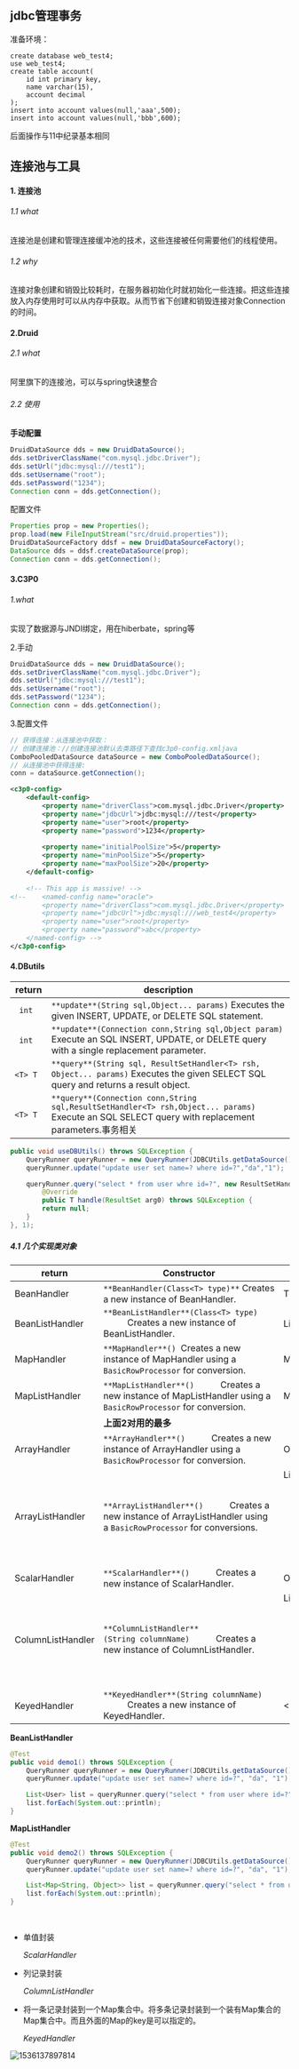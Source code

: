 ## jdbc管理事务

准备环境：

```{}
create database web_test4;
use web_test4;
create table account(
	id int primary key,
	name varchar(15),
	account decimal
);
insert into account values(null,'aaa',500);
insert into account values(null,'bbb',600);
```

后面操作与11中纪录基本相同



## 连接池与工具

#### 1. 连接池

###### 1.1 what

连接池是创建和管理连接缓冲池的技术，这些连接被任何需要他们的线程使用。

###### 1.2 why

​	连接对象创建和销毁比较耗时，在服务器初始化时就初始化一些连接。把这些连接放入内存使用时可以从内存中获取。从而节省下创建和销毁连接对象Connection的时间。



#### 2.Druid

###### 2.1 what

阿里旗下的连接池，可以与spring快速整合

###### 2.2 使用

**手动配置**

```java
DruidDataSource dds = new DruidDataSource();
dds.setDriverClassName("com.mysql.jdbc.Driver");
dds.setUrl("jdbc:mysql:///test1");
dds.setUsername("root");
dds.setPassword("1234");
Connection conn = dds.getConnection();
```

配置文件

```java
Properties prop = new Properties();
prop.load(new FileInputStream("src/druid.properties"));
DruidDataSourceFactory ddsf = new DruidDataSourceFactory();
DataSource dds = ddsf.createDataSource(prop);
Connection conn = dds.getConnection();
```



#### 3.C3P0

###### 1.what

实现了数据源与JNDI绑定，用在hiberbate，spring等

2.手动

```java
DruidDataSource dds = new DruidDataSource();
dds.setDriverClassName("com.mysql.jdbc.Driver");
dds.setUrl("jdbc:mysql:///test1");
dds.setUsername("root");
dds.setPassword("1234");
Connection conn = dds.getConnection();
```

3.配置文件

```java
// 获得连接：从连接池中获取：
// 创建连接池：//创建连接池默认去类路径下查找c3p0-config.xmljava
ComboPooledDataSource dataSource = new ComboPooledDataSource();
// 从连接池中获得连接:
conn = dataSource.getConnection();
```

```xml
<c3p0-config>
	<default-config>
		<property name="driverClass">com.mysql.jdbc.Driver</property>
		<property name="jdbcUrl">jdbc:mysql:///test</property>
		<property name="user">root</property>
		<property name="password">1234</property>
		
		<property name="initialPoolSize">5</property>
		<property name="minPoolSize">5</property>
		<property name="maxPoolSize">20</property>
	</default-config> 
	
	<!-- This app is massive! -->
<!-- 	<named-config name="oracle">
		<property name="driverClass">com.mysql.jdbc.Driver</property>
		<property name="jdbcUrl">jdbc:mysql:///web_test4</property>
		<property name="user">root</property>
		<property name="password">abc</property>
	</named-config> -->
</c3p0-config>
```

#### 4.DButils

| return      | description                                                  |
| ----------- | ------------------------------------------------------------ |
| ` int`      | `**update**(String sql,Object... params)`              Executes the given INSERT, UPDATE, or DELETE SQL statement. |
| ` int`      | `**update**(Connection conn,String sql,Object param)`              Execute an SQL INSERT, UPDATE, or DELETE query with a single replacement  parameter. |
| ` <T> T   ` | `**query**(String sql, ResultSetHandler<T> rsh, Object... params)`              Executes the given SELECT SQL query and returns a result object. |
| ` <T> T   ` | `**query**(Connection conn,String sql,ResultSetHandler<T> rsh,Object... params)`              Execute an SQL SELECT query with replacement parameters.事务相关 |


```java
public void useDBUtils() throws SQLException {
    QueryRunner queryRunner = new QueryRunner(JDBCUtils.getDataSource());
    queryRunner.update("update user set name=? where id=?","da","1");

    queryRunner.query("select * from user whre id=?", new ResultSetHandler<T>() {
        @Override
        public T handle(ResultSet arg0) throws SQLException {
        return null;
    }
}, 1);
```



##### 4.1 几个实现类对象

|return| **Constructor** |  |
| ------------------------ | ------------------------------------------------------------ | ------------------------ |
| BeanHandler<T>     | `**BeanHandler(Class<T> type)**` Creates a new instance of BeanHandler. | T |
| BeanListHandler<T> | `**BeanListHandler**(Class<T> type)`             Creates a new instance of BeanListHandler. | List<T> |
| MapHandler | `**MapHandler**()`    Creates a new instance of MapHandler using a `BasicRowProcessor` for conversion. | Map<String,Object> |
| MapListHandler | `**MapListHandler**()`             Creates a new instance of MapListHandler using a `BasicRowProcessor` for conversion. | Map<String,Object> |
|  | **上面2对用的最多** |  |
| ArrayHandler | `**ArrayHandler**()`             Creates a new instance of ArrayHandler using a `BasicRowProcessor` for conversion. | Object[] |
| ArrayListHandler | `**ArrayListHandler**()`             Creates a new instance of ArrayListHandler using a `BasicRowProcessor` for conversions. | List<Object> |
| ScalarHandler | `**ScalarHandler**()`             Creates a new instance of ScalarHandler. | Object |
| ColumnListHandler | `**ColumnListHandler**(String columnName)`             Creates a new instance of ColumnListHandler. | List<Object> |
| KeyedHandler | `**KeyedHandler**(String columnName)`             Creates a new instance of KeyedHandler. | <Map<Object,Map<String,Object>>> |



**BeanListHandler**

```java
@Test
public void demo1() throws SQLException {
    QueryRunner queryRunner = new QueryRunner(JDBCUtils.getDataSource());
    queryRunner.update("update user set name=? where id=?", "da", "1");

    List<User> list = queryRunner.query("select * from user where id=?", new BeanListHandler<User>(User.class), 1);
    list.forEach(System.out::println);
}
```

**MapListHandler**

```java
@Test
public void demo2() throws SQLException {
    QueryRunner queryRunner = new QueryRunner(JDBCUtils.getDataSource());
    queryRunner.update("update user set name=? where id=?", "da", "1");

    List<Map<String, Object>> list = queryRunner.query("select * from user where id>?", new MapListHandler(), 1);
    list.forEach(System.out::println);
}
```

​	

- 单值封装

  *ScalarHandler*	

- 列记录封装

  *ColumnListHandler*		

- 将一条记录封装到一个Map集合中。将多条记录封装到一个装有Map集合的Map集合中。而且外面的Map的key是可以指定的。

  *KeyedHandler* 

![1536137897814](图片/1536137897814.png)

